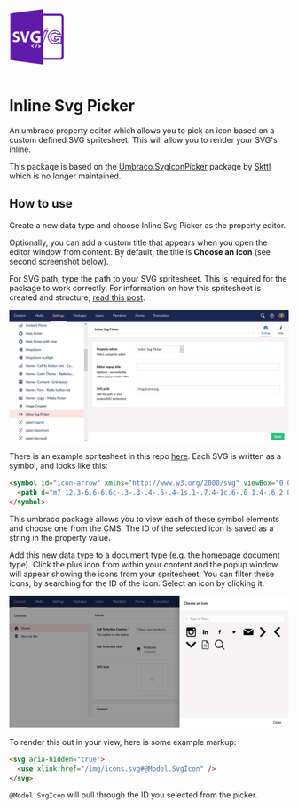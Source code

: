 <img src="https://raw.githubusercontent.com/lynnewritescode/InlineSvgPicker/944182ca26a96f814e2f79c508750bfb000b9d32/InlineSvgPicker/InlineSvgPickerPackage/package-icon.svg" width="100" style="margin-bottom:15px" />

# Inline Svg Picker

An umbraco property editor which allows you to pick an icon based on a custom defined SVG spritesheet. This will allow you to render your SVG's inline.

This package is based on the [Umbraco.SvgIconPicker](https://github.com/skttl/Umbraco.SvgIconPicker) package by [Skttl](https://github.com/skttl) which is no longer maintained.

## How to use

Create a new data type and choose Inline Svg Picker as the property editor.

Optionally, you can add a custom title that appears when you open the editor window from content. By default, the title is **Choose an icon** (see second screenshot below).

For SVG path, type the path to your SVG spritesheet. This is required for the package to work correctly. For information on how this spritesheet is created and structure, [read this post](https://w3bits.com/svg-sprites).

![Add data type instructions screenshot](https://raw.githubusercontent.com/lynnewritescode/InlineSvgPicker/d40f48e60bd0b20f39dd350fa3617ab72457eb50/InlineSvgPicker/images/instructions.png 'Add data type')

There is an example spritesheet in this repo [here](/InlineSvgPicker/InlineSvgPicker/img/icons.svg). Each SVG is written as a symbol, and looks like this:

```html
<symbol id="icon-arrow" xmlns="http://www.w3.org/2000/svg" viewBox="0 0 16 16" preserveAspectRatio="xMinYMid">
  <path d="m7 12.3-6.6-6.6c-.3-.3-.4-.6-.4-1s.1-.7.4-1c.6-.6 1.4-.6 2 0l5.6 5.6 5.6-5.6c.6-.6 1.4-.6 2 0s.6 1.4 0 2l-6.6 6.6c-.6.5-1.4.5-2 0z" />
</symbol>
```

This umbraco package allows you to view each of these symbol elements and choose one from the CMS. The ID of the selected icon is saved as a string in the property value.

Add this new data type to a document type (e.g. the homepage document type). Click the plus icon from within your content and the popup window will appear showing the icons from your spritesheet. You can filter these icons, by searching for the ID of the icon. Select an icon by clicking it.

![How to choose an icon from within content](https://raw.githubusercontent.com/lynnewritescode/InlineSvgPicker/d40f48e60bd0b20f39dd350fa3617ab72457eb50/InlineSvgPicker/images/picker.png 'Choose icon')

To render this out in your view, here is some example markup:

```html
<svg aria-hidden="true">
  <use xlink:href="/img/icons.svg#@Model.SvgIcon" />
</svg>
```

`@Model.SvgIcon` will pull through the ID you selected from the picker.
